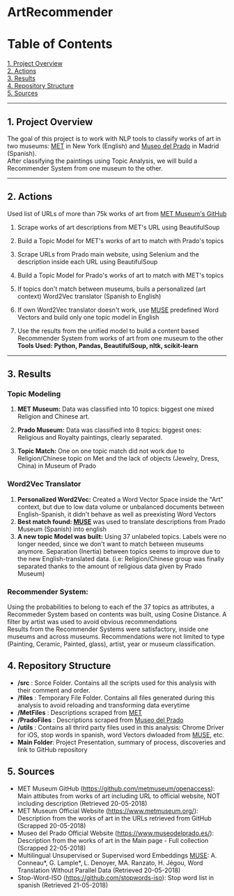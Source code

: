 # ArtRecommender 

# Table of Contents
[1. Project Overview](#section-a)  
[2. Actions](#section-b)  
[3. Results](#section-c)  
[4. Repository Structure](#section-d)  
[5. Sources](#section-e)


---

## <a name="section-a"></a>1.  Project Overview
The goal of this project is to work with NLP tools to classify works of art in two museums: [MET](https://www.metmuseum.org/) in New York (English) and [Museo del Prado](https://www.museodelprado.es/) in Madrid (Spanish).  
After classifying the paintings using Topic Analysis, we will build a Recommender System from one museum to the other.

---

## <a name="section-b"></a>2.  Actions
Used list of URLs of more than 75k works of art from [MET Museum's GitHub](https://github.com/metmuseum/openaccess)

1. Scrape works of art descriptions from MET's URL using BeautifulSoup
 
2. Build a Topic Model for MET's works of art to match with Prado's topics

3. Scrape URLs from Prado main website, using Selenium and the description inside each URL using BeautifulSoup
 
4. Build a Topic Model for Prado's works of art to match with MET's topics

5. If topics don't match between museums, buils a personalized (art context) Word2Vec translator (Spanish to English)

6. If own Word2Vec translator doesn't work, use [MUSE](https://github.com/facebookresearch/MUSE) predefined Word Vectors and build only one topic model in English

7. Use the results from the unified model to build a content based Recommender System from works of art from one museum to the other
**Tools Used: Python, Pandas, BeautifulSoup, nltk, scikit-learn**


---

## <a name="section-c"></a>3.  Results

### Topic Modeling

1. **MET Museum:**  Data was classified into 10 topics: biggest one mixed Religion and Chinese art. 

2. **Prado Museum:**  Data was classified into 8 topics: biggest ones: Religious and Royalty paintings, clearly separated.

3. **Topic Match:**  One on one topic match did not work due to Religion/Chinese topic on Met and the lack of objects (Jewelry, Dress, China) in Museum of Prado

### Word2Vec Translator
1. **Personalized Word2Vec:** Created a Word Vector Space inside the "Art" context, but due to low data volume or unbalanced documents between English-Spanish, it didn't behave as well as preexisting Word Vectors
2. **Best match found: [MUSE](https://github.com/facebookresearch/MUSE)**  was used to translate descriptions from Prado Museum (Spanish) into english
3. **A new topic Model was built:** Using 37 unlabeled topics.  Labels were no longer needed, since we don't want to match between museums anymore.  Separation (Inertia) between topics seems to improve due to the new English-translated data. (i.e: Religion/Chinese group was finally separated thanks to the amount of religious data given by Prado Museum)

### Recommender System:
Using the probabilities to belong to each ef the 37 topics as attributes, a Recommeder System based on contents was built, using Cosine Distance. A filter by artist was used to avoid obvious recommendations  
Results from the Recommender Systems were satisfactory, inside one museums and across museums.  Recommendations were not limited to type (Painting, Ceramic, Painted, glass), artist, year or museum classification.


## <a name="section-d"></a>4.  Repository Structure
* **/src** : Sorce Folder.  Contains all the scripts used for this analysis with their comment and order.
* **/files** : Temporary File Folder.  Contains all files generated during this analysis to avoid reloading and transforming data everytime
* **/MetFiles** : Descriptions scraped from [MET](https://www.metmuseum.org/) 
* **/PradoFiles** : Descriptions scraped from [Museo del Prado](https://www.museodelprado.es/)
* **/utils** : Contains all thrird party files used in this analysis: Chrome Driver for iOS, stop words in spanish, word Vectors dwloaded from [MUSE](https://github.com/facebookresearch/MUSE), etc.
* **Main Folder**: Project Presentation, summary of process, discoveries and link to GitHub repository


## <a name="section-e"></a>5.  Sources
* MET Museum GitHub (https://github.com/metmuseum/openaccess):  Main attibutes from works of art including URL to official website, NOT including description (Retrieved 20-05-2018)
* MET Museum Official Website (https://www.metmuseum.org/): Description from the works of art in the URLs retrieved from GitHub (Scrapped 20-05-2018) 
* Museo del Prado Official Website (https://www.museodelprado.es/): Description from the works of art in the Main page - Full collection (Scrapped 22-05-2018) 
* Multilingual Unsupervised or Supervised word Embeddings [MUSE](https://github.com/facebookresearch/MUSE): A. Conneau*, G. Lample*, L. Denoyer, MA. Ranzato, H. Jégou, Word Translation Without Parallel Data (Retrieved 20-05-2018)
* Stop-Word-ISO (https://github.com/stopwords-iso): Stop word list in spanish (Retrieved 21-05-2018)

